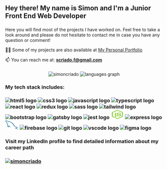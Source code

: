 <h2 align="left">Hey there! My name is Simon and I'm a Junior Front End Web Developer</h2>

###

<p align="left">Here you will find most of the projects I have worked on. Feel free to take a look around and please do not hesitate to contact me in case you have any question or comment!</p>

  👨‍💻 Some of my projects are also available at [My Personal Portfolio](https://simoncriado.netlify.app)

  📫 You can reach me at: **scriado.f@gmail.com**

###

<div align="center">
  <img src="https://github-readme-stats.vercel.app/api?username=simoncriado&show_icons=true&include_all_commits=true&theme=gotham&locale=en" height="150" alt="simoncriado" />
  <img src="https://github-readme-stats.vercel.app/api/top-langs?locale=en&hide_title=false&layout=compact&card_width=320&langs_count=6&theme=gotham&hide_border=false&username=simoncriado" height="150" alt="languages graph"  />
</div>

###

<h3 align="left">My tech stack includes: <h3>

<div align="left">
  <img src="https://cdn.jsdelivr.net/gh/devicons/devicon/icons/html5/html5-original.svg" height="30" width="42" alt="html5 logo"  />
  <img src="https://cdn.jsdelivr.net/gh/devicons/devicon/icons/css3/css3-original.svg" height="30" width="42" alt="css3 logo"  />
  <img src="https://cdn.jsdelivr.net/gh/devicons/devicon/icons/javascript/javascript-original.svg" height="30" width="42" alt="javascript logo"  />
  <img src="https://cdn.jsdelivr.net/gh/devicons/devicon/icons/typescript/typescript-original.svg" height="30" width="42" alt="typescript logo"  />
  <img src="https://cdn.jsdelivr.net/gh/devicons/devicon/icons/react/react-original.svg" height="30" width="42" alt="react logo"  />
  <img src="https://cdn.jsdelivr.net/gh/devicons/devicon/icons/redux/redux-original.svg" height="30" width="42" alt="redux logo"  />
  <img src="https://cdn.jsdelivr.net/gh/devicons/devicon/icons/sass/sass-original.svg" height="30" width="42" alt="sass logo"  />
  <img src="https://www.vectorlogo.zone/logos/tailwindcss/tailwindcss-icon.svg" height="30" width="42" alt="tailwind logo"  />
  <img src="https://cdn.jsdelivr.net/gh/devicons/devicon/icons/bootstrap/bootstrap-original.svg" height="30" width="42" alt="bootstrap logo"  />
  <img src="https://cdn.jsdelivr.net/gh/devicons/devicon/icons/gatsby/gatsby-plain.svg" height="30" width="42" alt="gatsby logo"  />
  <img src="https://cdn.jsdelivr.net/gh/devicons/devicon/icons/jest/jest-plain.svg" height="30" width="42" alt="jest logo"  />
  <img src="https://github.com/devicons/devicon/blob/master/icons/nodejs/nodejs-original.svg" height="30" width="42" alt="nodejs logo"  />
  <img src="[Express](https://cdn.jsdelivr.net/gh/devicons/devicon/icons/express/express-original.svg)" height="30" width="42" alt="express logo"  />
  <img src="https://github.com/devicons/devicon/blob/master/icons/mysql/mysql-original.svg" height="30" width="42" alt="mysql logo"  />
  <img src="https://cdn.jsdelivr.net/gh/devicons/devicon/icons/firebase/firebase-plain.svg" height="30" width="42" alt="firebase logo"  />
  <img src="https://cdn.jsdelivr.net/gh/devicons/devicon/icons/git/git-original.svg" height="30" width="42" alt="git logo"  />
  <img src="https://cdn.jsdelivr.net/gh/devicons/devicon/icons/vscode/vscode-original.svg" height="30" width="42" alt="vscode logo"  />
  <img src="https://cdn.jsdelivr.net/gh/devicons/devicon/icons/figma/figma-original.svg" height="30" width="42" alt="figma logo"  />
 
</div>

###

<h3 align="left">Visit my LinkedIn profile to find detailed information about my career path<h3>

<p align="left">
<a href="https://linkedin.com/in/simoncriado" target="blank"><img align="center" src="https://raw.githubusercontent.com/rahuldkjain/github-profile-readme-generator/master/src/images/icons/Social/linked-in-alt.svg" alt="simoncriado" height="30" width="40" /></a>
</p>

###
